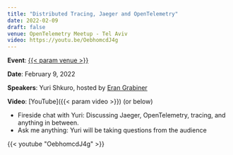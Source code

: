 ```yaml
---
title: "Distributed Tracing, Jaeger and OpenTelemetry"
date: 2022-02-09
draft: false
venue: OpenTelemetry Meetup - Tel Aviv
video: https://youtu.be/OebhomcdJ4g
---
```


**Event**: [{{< param venue >}}](https://www.meetup.com/opentelemetry-tlv/events/283318629/)

**Date**: February 9, 2022

**Speakers**: Yuri Shkuro, hosted by [Eran Grabiner](https://twitter.com/GrabinerEran)

**Video**: [YouTube]({{< param video >}}) (or below)

- Fireside chat with Yuri: Discussing Jaeger, OpenTelemetry, tracing, and anything in between.
- Ask me anything: Yuri will be taking questions from the audience

{{< youtube "OebhomcdJ4g" >}}
